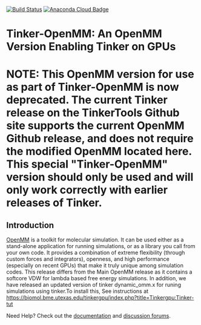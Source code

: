 [![Build Status](https://travis-ci.org/pandegroup/openmm.svg?branch=master)](https://travis-ci.org/pandegroup/openmm)
[![Anaconda Cloud Badge](https://anaconda.org/omnia/openmm/badges/downloads.svg)](https://anaconda.org/omnia/openmm)

# Tinker-OpenMM: An OpenMM Version Enabling Tinker on GPUs

# NOTE: This OpenMM version for use as part of Tinker-OpenMM is now deprecated. The current Tinker release on the TinkerTools Github site supports the current OpenMM Github release, and does not require the modified OpenMM located here. This special "Tinker-OpenMM" version should only be used and will only work correctly with earlier releases of Tinker.

<H2><B>Introduction</B></H2>

[OpenMM](http://openmm.org) is a toolkit for molecular simulation. It can be used either as a stand-alone application for running simulations, or as a library you call from your own code. It provides a combination of extreme flexibility (through custom forces and integrators), openness, and high performance (especially on recent GPUs) that make it truly unique among simulation codes. This release differs from the Main OpenMM release as it contains a softcore VDW for lambda based free energy simulations. In addition, we have released an updated version of tinker dynamic_omm.x for runing simulations using tinker.To install this, See instructions at https://biomol.bme.utexas.edu/tinkergpu/index.php?title=Tinkergpu:Tinker-tut

Need Help? Check out the [documentation](http://docs.openmm.org/) and [discussion forums](https://simtk.org/forums/viewforum.php?f=161).

